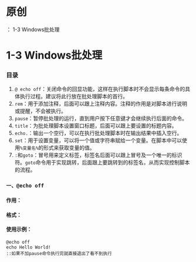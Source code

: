 # 原创
：  1-3 Windows批处理

# 1-3 Windows批处理

### 目录

1.  `@ echo off`：关闭命令的回显功能，这样在执行脚本时不会显示每条命令的具体执行过程。建议将此行放在批处理脚本的首行。 
1.  `rem`：用于添加注释，后面可以跟上注释内容。注释的作用是对脚本进行说明或提醒，不会被执行。 
1.  `pause`：暂停批处理的运行，直到用户按下任意键才会继续执行后面的命令。 
1.  `title`：为批处理脚本设置窗口标题，后面可以跟上要设置的标题内容。 
1.  `echo.`：输出一个空行，可以在执行批处理脚本时在输出结果中插入空行。 
1.  `set`：用于设置变量，可以将一个值或字符串赋给一个变量。在脚本中可以使用`%变量名%`的形式来获取变量的值。 
1.  `:`和`goto`：冒号用来定义标签，标签名后面可以跟上冒号及一个唯一的标识符。`goto`命令用于实现跳转，后面跟上要跳转到的标签名，从而实现控制脚本的流程。 

### `一、@echo off`

#### 作用：

#### 格式：

#### 使用示例：

```
@echo off 
echo Hello World!
::如果不加pause命令执行完就直接退出了看不到执行
```

